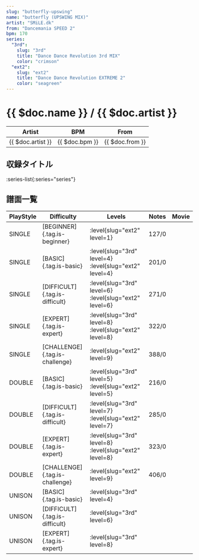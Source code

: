 ```yaml
---
slug: "butterfly-upswing"
name: "butterfly (UPSWING MIX)"
artist: "SMiLE.dk"
from: "Dancemania SPEED 2"
bpm: 170
series:
  "3rd":
    slug: "3rd"
    title: "Dance Dance Revolution 3rd MIX"
    color: "crimson"
  "ext2":
    slug: "ext2"
    title: "Dance Dance Revolution EXTREME 2"
    color: "seagreen"
---
```


# {{ $doc.name }} / {{ $doc.artist }}

|Artist|BPM|From|
|------|---|----|
|{{ $doc.artist }}|{{ $doc.bpm }}|{{ $doc.from }}|

## 収録タイトル

:series-list{:series="series"}

## 譜面一覧

|PlayStyle|Difficulty|Levels|Notes|Movie|
|---------|----------|------|-----|-----|
|SINGLE|[BEGINNER]{.tag.is-beginner}|:level{slug="ext2" level=1}|127/0||
|SINGLE|[BASIC]{.tag.is-basic}|:level{slug="3rd" level=4} :level{slug="ext2" level=4}|201/0||
|SINGLE|[DIFFICULT]{.tag.is-difficult}|:level{slug="3rd" level=6} :level{slug="ext2" level=6}|271/0||
|SINGLE|[EXPERT]{.tag.is-expert}|:level{slug="3rd" level=8} :level{slug="ext2" level=8}|322/0||
|SINGLE|[CHALLENGE]{.tag.is-challenge}|:level{slug="ext2" level=9}|388/0||
|DOUBLE|[BASIC]{.tag.is-basic}|:level{slug="3rd" level=5} :level{slug="ext2" level=5}|216/0||
|DOUBLE|[DIFFICULT]{.tag.is-difficult}|:level{slug="3rd" level=7} :level{slug="ext2" level=7}|285/0||
|DOUBLE|[EXPERT]{.tag.is-expert}|:level{slug="3rd" level=8} :level{slug="ext2" level=8}|323/0||
|DOUBLE|[CHALLENGE]{.tag.is-challenge}|:level{slug="ext2" level=9}|406/0||
|UNISON|[BASIC]{.tag.is-basic}|:level{slug="3rd" level=4}|||
|UNISON|[DIFFICULT]{.tag.is-difficult}|:level{slug="3rd" level=6}|||
|UNISON|[EXPERT]{.tag.is-expert}|:level{slug="3rd" level=8}|||
